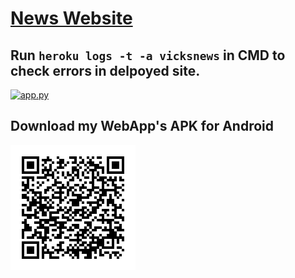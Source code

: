 # [News Website](https://github.com/imvickykumar999/vicks-news/blob/main/templates/news.html)

## Run `heroku logs -t -a vicksnews` in CMD to check errors in delpoyed site.

[![app.py](https://github.com/imvickykumar999/vicks-news/blob/main/news.png?raw=true)](https://github.com/imvickykumar999/vicks-news/blob/680a0bd814eb3af809dffbb8957a4b4681217ffb/app.py#L29)

## Download my WebApp's APK for Android
[![download webapp](https://raw.githubusercontent.com/imvickykumar999/Portfolio-using-Flask/main/chart.png)](https://appsgeyser.com/api/track/redirect?url=https://files.appsgeyser.com/Oye%20Vix_12473422.apk?src=page)

